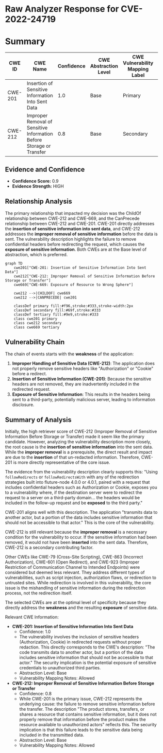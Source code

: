 # Raw Analyzer Response for CVE-2022-24719

# Summary
| CWE ID | CWE Name | Confidence | CWE Abstraction Level | CWE Vulnerability Mapping Label | CWE-Vulnerability Mapping Notes |
|---|---|---|---|---|---|
| CWE-201 | Insertion of Sensitive Information Into Sent Data | 1.0 | Base | Primary | Allowed |
| CWE-212 | Improper Removal of Sensitive Information Before Storage or Transfer | 0.8 | Base | Secondary | Allowed |

## Evidence and Confidence

*   **Confidence Score:** 0.9
*   **Evidence Strength:** HIGH

## Relationship Analysis
The primary relationship that impacted my decision was the ChildOf relationship between CWE-212 and CWE-669, and the CanPrecede relationship between CWE-212 and CWE-201. CWE-201 directly addresses the **insertion of sensitive information into sent data**, and CWE-212 addresses the **improper removal of sensitive information** before the data is sent. The vulnerability description highlights the failure to remove confidential headers before redirecting the request, which causes the **exposure of sensitive information**. Both CWEs are at the Base level of abstraction, which is preferred.

```mermaid
graph TD
    cwe201["CWE-201: Insertion of Sensitive Information Into Sent Data"]
    cwe212["CWE-212: Improper Removal of Sensitive Information Before Storage or Transfer"]
    cwe669["CWE-669: Exposure of Resource to Wrong Sphere"]
    
    cwe212 -->|CHILDOF| cwe669
    cwe212 -->|CANPRECEDE| cwe201
    
    classDef primary fill:#f96,stroke:#333,stroke-width:2px
    classDef secondary fill:#69f,stroke:#333
    classDef tertiary fill:#9e9,stroke:#333
    class cwe201 primary
    class cwe212 secondary
    class cwe669 tertiary
```

## Vulnerability Chain
The chain of events starts with the **weakness** of the application:

1.  **Improper Handling of Sensitive Data (CWE-212)**: The application does not properly remove sensitive headers like "Authorization" or "Cookie" before a redirect.
2.  **Insertion of Sensitive Information (CWE-201)**: Because the sensitive headers are not removed, they are inadvertently included in the redirected request.
3.  **Exposure of Sensitive Information**: This results in the headers being sent to a third-party, potentially malicious server, leading to information disclosure.

## Summary of Analysis
Initially, the high retriever score of CWE-212 (Improper Removal of Sensitive Information Before Storage or Transfer) made it seem like the primary candidate. However, analyzing the vulnerability description more closely, the root cause is the **insertion of sensitive information** into the sent data. While the **improper removal** is a prerequisite, the direct result and impact are due to the **insertion** of that un-redacted information. Therefore, CWE-201 is more directly representative of the core issue.

The evidence from the vulnerability description clearly supports this: "Using `followRedirects` or `followRedirectsWith` with any of the redirection strategies built into fluture-node 4.0.0 or 4.0.1, paired with a request that includes confidential headers such as Authorization or Cookie, exposes you to a vulnerability where, if the destination server were to redirect the request to a server on a third-party domain... the headers would be included in the follow-up request and be **exposed** to the third party."

CWE-201 aligns well with this description. The application "transmits data to another actor, but a portion of the data includes sensitive information that should not be accessible to that actor." This is the core of the vulnerability.

CWE-212 is still relevant because the **improper removal** is a necessary condition for the vulnerability to occur. If the sensitive information had been removed, it would not have been **inserted** into the sent data. Therefore, CWE-212 is a secondary contributing factor.

Other CWEs like CWE-79 (Cross-Site Scripting), CWE-863 (Incorrect Authorization), CWE-601 (Open Redirect), and CWE-923 (Improper Restriction of Communication Channel to Intended Endpoints) were considered but deemed less relevant. They address different types of vulnerabilities, such as script injection, authorization flaws, or redirection to untrusted sites. While redirection is involved in this vulnerability, the core issue is the mishandling of sensitive information during the redirection process, not the redirection itself.

The selected CWEs are at the optimal level of specificity because they directly address the **weakness** and the resulting **exposure** of sensitive data.

Relevant CWE Information:
* **CWE-201: Insertion of Sensitive Information Into Sent Data**
  * Confidence: 1.0
  * The vulnerability involves the inclusion of sensitive headers (Authorization, Cookie) in redirected requests without proper redaction. This directly corresponds to the CWE's description: "The code transmits data to another actor, but a portion of the data includes sensitive information that should not be accessible to that actor." The security implication is the potential exposure of sensitive credentials to unauthorized third parties.
  * Abstraction Level: Base
  * Vulnerability Mapping Notes: Allowed
* **CWE-212: Improper Removal of Sensitive Information Before Storage or Transfer**
  * Confidence: 0.8
  * While CWE-201 is the primary issue, CWE-212 represents the underlying cause: the failure to remove sensitive information before the transfer. The description "The product stores, transfers, or shares a resource that contains sensitive information, but it does not properly remove that information before the product makes the resource available to unauthorized actors" reflects this. The security implication is that this failure leads to the sensitive data being included in the transmitted data.
  * Abstraction Level: Base
  * Vulnerability Mapping Notes: Allowed